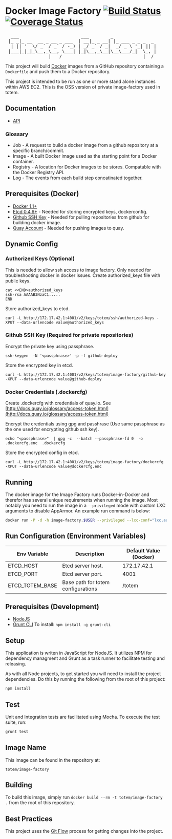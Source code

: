 Docker Image Factory [![Build Status](https://travis-ci.org/totem/docker-image-factory.svg?branch=master)](https://travis-ci.org/totem/docker-image-factory) [![Coverage Status](https://coveralls.io/repos/totem/docker-image-factory/badge.svg)](https://coveralls.io/r/totem/docker-image-factory)
====================
<pre>
  ___                       ___        _                
 |_ _|_ __  __ _ __ _ ___  | __|_ _ __| |_ ___ _ _ _  _ 
  | || '  \/ _` / _` / -_) | _/ _` / _|  _/ _ \ '_| || |
 |___|_|_|_\__,_\__, \___| |_|\__,_\__|\__\___/_|  \_, |
                |___/                              |__/ 
</pre>

This project will build [Docker](http://docker.io) images from a GitHub repository containing a `Dockerfile` and push them to a Docker repository.

This project is intended to be run as one or more stand alone instances within AWS EC2. This is the OSS version of
private image-factory used in totem.

## Documentation

+ [API](api.md)

### Glossary

+ Job - A request to build a docker image from a github repository at a specific branch/commit.
+ Image - A built Docker image used as the starting point for a Docker container.
+ Registry - A location for Docker images to be stores. Compatable with the Docker Registry API.
+ Log - The events from each build step concatinated together.

## Prerequisites (Docker)
+ [Docker 1.1+](http://docker.io)  
+ [Etcd 0.4.6+](https://github.com/coreos/etcd/releases) - Needed for storing encrypted keys, dockerconfig.
+ [Github SSH Key](https://help.github.com/articles/generating-ssh-keys/) - Needed for pulling repositories from github for building docker image.
+ [Quay Account](https://quay.io) - Needed for pushing images to quay.

## Dynamic Config
### Authorized Keys (Optional)
This is needed to allow ssh access to image factory. Only needed for troubleshooting docker in docker issues.
Create authorized_keys file with public keys.  
```
cat <<END>authorized_keys
ssh-rsa AAAAB3NzaC1.....
END
```

Store  authorized_keys to etcd.
```
curl -L http://172.17.42.1:4001/v2/keys/totem/ssh/authorized-keys -XPUT --data-urlencode value@authorized_keys
```

### Github SSH Key (Required for private repositories)
Encrypt the private key using passphrase.
```
ssh-keygen  -N '<passphrase>' -p -f github-deploy
```

Store the encrypted key in etcd.
```
curl -L http://172.17.42.1:4001/v2/keys/totem/image-factory/github-key -XPUT --data-urlencode value@github-deploy
```

### Docker Credentials (.dockercfg)
Create .dockercfg with credentials of quay.io. See [http://docs.quay.io/glossary/access-token.html](http://docs.quay.io/glossary/access-token.html)

Encrypt the credentials using gpg and passhrase (Use same passphrase as the one used for encrypting github ssh key).
```
echo "<passphrase>"  | gpg -c  --batch --passphrase-fd 0  -o .dockercfg.enc  .dockercfg
```

Store the encrypted config in etcd.  
```
curl -L http://172.17.42.1:4001/v2/keys/totem/image-factory/dockercfg -XPUT --data-urlencode value@dockercfg.enc
```

## Running

The docker image for the Image Factory runs Docker-in-Docker and therefor has several unique requirements when running the image. Most notably you need to run the image in a `--privileged` mode with custom LXC arguments to disable AppArmor. An example run command is below:

```bash
docker run -P -d -h image-factory.$USER --privileged --lxc-conf="lxc.aa_profile=unconfined" -e 'ENC_PASSPHRASE=<github key/dockercfg passphrase>' <image-name>
```

## Run Configuration (Environment Variables)  
| Env Variable | Description | Default Value (Docker)|
| ------------ | ----------- | --------------------- |
| ETCD_HOST | Etcd server host. | 172.17.42.1 |
| ETCD_PORT | Etcd server port. | 4001 |
| ETCD_TOTEM_BASE | Base path for totem configurations | /totem |


## Prerequisites (Development)
+ [NodeJS](http://nodejs.org)
+ [Grunt CLI](http://gruntjs.com/)
    To install: `npm install -g grunt-cli`

## Setup

This application is writen in JavaScript for NodeJS. It utilizes NPM for dependency managment and Grunt as a task runner to facilitate testing and releasing.

As with all Node projects, to get started you will need to install the project dependencies. Do this by running the following from the root of this project:

```bash
npm install
```

## Test

Unit and Integration tests are facilitated using Mocha. To execute the test suite, run:

```bash
grunt test
```

## Image Name

This image can be found in the repository at:

```
totem/image-factory
```

## Building

To build this image, simply run `docker build --rm -t totem/image-factory .` from the root of this repository.

## Best Practices

This project uses the [Git Flow](https://confluence.meltdev.com/display/DEV/Git+Flow) process for getting changes into the project.
